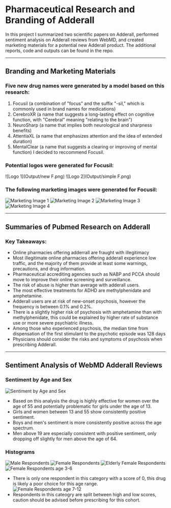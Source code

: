 # **Pharmaceutical Research and Branding of Adderall**

In this project I summarized two scientific papers on Adderall, performed sentiment analysis on Adderall reviews from WebMD, and created marketing materials for a potential new Adderall product. The additional reports, code and outputs can be found in the repo.
______
## Branding and Marketing Materials
### Five new drug names were generated by a model based on this research:
1) Focusil (a combination of "focus" and the suffix "-sil," which is commonly used in brand names for medications)
2) CerebroXR (a name that suggests a long-lasting effect on cognitive function, with "Cerebral" meaning "relating to the brain")
3) NeuroSharp (a name that implies both neurological and sharpness benefits)
4) AttentiaXL (a name that emphasizes attention and the idea of extended duration)
5) MentalClear (a name that suggests a clearing or improving of mental function)
I decided to reccommend Focusil.

### Potential logos were generated for Focusil:
![Logo 1](Output/new F.png)
![Logo 2](Output/simple F.png)

### The following marketing images were generated for Focusil:
![Marketing Image 1](Output/marketing3.png)
![Marketing Image 2](Output/marketing7.png)
![Marketing Image 3](Output/marketing14.png)
![Marketing Image 4](Output/marketing13.png)
______
## Summaries of Pubmed Research on Adderall
### Key Takeaways:
* Online pharmacies offering adderrall are fraught with illegitimacy
* Most illegitimate online pharmacies offering adderall experience low traffic, and the majority of them provide at least some warnings, precautions, and drug information.
* Pharmaceutical accrediting agencies such as NABP and PCCA should move to improve their online screening and surveillance.
* The risk of abuse is higher than average with adderall users.
* The most effective treatments for ADHD are methylphenidate and amphetamine.
* Adderall users are at risk of new-onset psychosis, however the frequency is between 0.1% and 0.2%.
* There is a slightly higher risk of psychosis with amphetamine than with methylphenidate, this could be explained by higher rate of substance use or more severe psychiatric illness.
* Among those who experienced psychosis, the median time from dispensation of the first stimulant to the psychotic episode was 128 days
* Physicians should consider the risks and symptoms of psychosis when prescribing Adderall.
______
## Sentiment Analysis of WebMD Adderall Reviews
### Sentiment by Age and Sex
![Sentiment by Age and Sex](Output/ADHD_Sentiment_all.png)
* Based on this analysis the drug is highly effective for women over the age of 55 and potentially problematic for girls under the age of 13.
* Girls and women between 13 and 55 show consistently positive sentiment. 
* Boys and men's sentiment is more consistently positive across the age spectrum.
* Men above 19 are especially consistent with positive sentiment, only dropping off slightly for men above the age of 64.


### Histograms
![Male Respondents](Output/male_reviews.png)
![Female Respondents](Output/female_reviews.png)
![Elderly Female Respondents](Output/elderly_female_reviews.png)
![Female Respondents age 3-6](Output/baby_girl_reviews.png)
* There is only one respondent in this category with a score of 0, this drug is likely a poor choice for this age range.
![Female Respondents age 7-12](Output/girl_reviews.png)
* Respondents in this cateogry are split between high and low scores, caution should be advised before prescribing for this cohort.



